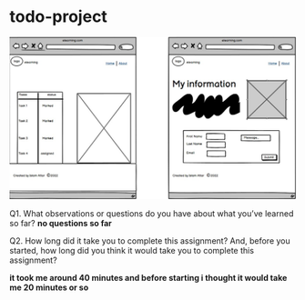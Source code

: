 # todo-project

![Tux, the Linux mascot](/assets/Task03.jpg)

Q1. What observations or questions do you have about what you’ve learned so far?
**no questions so far**

Q2. How long did it take you to complete this assignment? And, before you started, how long did you think it would take you to complete this assignment?

**it took me around 40 minutes and before starting i thought it would take me 20 minutes or so**
